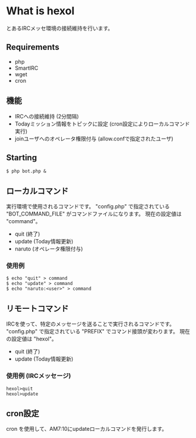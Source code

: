 # What is hexol
とあるIRCメッセ環境の接続維持を行います。

## Requirements
- php
- SmartIRC
- wget
- cron

## 機能
- IRCへの接続維持 (2分間隔)
- Todayミッション情報をトピックに設定 (cron設定によりローカルコマンド実行)
- joinユーザへのオペレータ権限付与 (allow.confで指定されたユーザ)

## Starting
    $ php bot.php &

## ローカルコマンド
実行環境で使用されるコマンドです。
"config.php" で指定されている "BOT_COMMAND_FILE" がコマンドファイルになります。
現在の設定値は "command"。

- quit (終了)
- update (Today情報更新)
- naruto (オペレータ権限付与)

### 使用例
    $ echo "quit" > command
    $ echo "update" > command
    $ echo "naruto:<user>" > command

## リモートコマンド
IRCを使って、特定のメッセージを送ることで実行されるコマンドです。
"config.php" で指定されている "PREFIX" でコマンド接頭が変わります。
現在の設定値は "hexol"。

- quit (終了)
- update (Today情報更新)

### 使用例 (IRCメッセージ)
    hexol>quit
    hexol>update

## cron設定
cron を使用して、AM7:10にupdateローカルコマンドを発行します。

